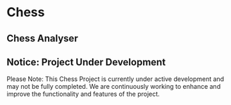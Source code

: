 # Chess
## Chess Analyser
## Notice: Project Under Development
Please Note: This Chess Project is currently under active development and may not be fully completed. We are continuously working to enhance and improve the functionality and features of the project.
